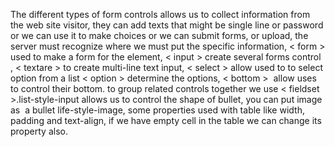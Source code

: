 The different types of form controls allows us to collect information from the web site visitor, they can add texts that might be single line or password or we can use it to make choices or we can submit forms, or upload, the server must recognize where we must put the specific information, < form > used to make a form for the element, < input > create several forms control , < textare > to create multi-line text input, < select > allow used to to select option from a list < option > determine the options, < bottom >  allow uses to control their bottom. to group related controls together we use < fieldset >.list-style-input allows us to control the shape of bullet, you can put image as  a bullet life-style-image, some properties used with table like width, padding and text-align, if we have empty cell in the table we can change its property also. 